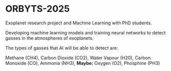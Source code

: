 # ORBYTS-2025
Exoplanet research project and Machine Learning with PhD students.


Developing machine learning models and training neural networks to detect gasses in the atmospheres of exoplanets.

The types of gasses that AI will be able to detect are:

  Methane (CH4), Carbon Dioxide (CO2), Water Vapour (H20), Carbon Monoxide (CO), Ammonia (NH3), **Maybe:** Oxygen (O2), Phosphine (PH3)
